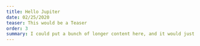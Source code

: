 ```yaml
---
title: Hello Jupiter
date: 02/25/2020
teaser: This would be a Teaser
order: 3
summary: I could put a bunch of longer content here, and it would just keep on wrapping and going and doing whatever it needs to do so that I could get myself into a situation where this is at least one paragraph.
---
```

